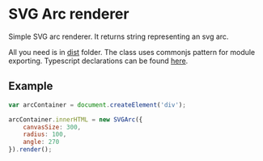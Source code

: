 SVG Arc renderer
================

Simple SVG arc renderer. 
It returns string representing an svg arc.

All you need is in [dist](/dist/) folder. The class uses commonjs pattern for module exporting.
Typescript declarations can be found [here](/dist/SVGArc.d.ts).
 
Example
-------

```javascript
var arcContainer = document.createElement('div');

arcContainer.innerHTML = new SVGArc({
    canvasSize: 300,
    radius: 100,
    angle: 270
}).render();
```